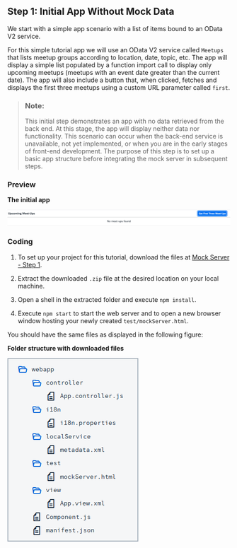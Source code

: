 <!-- loio7a78f1b707c248fd9ec53dcb5f10814c -->

## Step 1: Initial App Without Mock Data

We start with a simple app scenario with a list of items bound to an OData V2 service.

For this simple tutorial app we will use an OData V2 service called `Meetups` that lists meetup groups according to location, date, topic, etc. The app will display a simple list populated by a function import call to display only upcoming meetups \(meetups with an event date greater than the current date\). The app will also include a button that, when clicked, fetches and displays the first three meetups using a custom URL parameter called `first`.

> ### Note:  
> This initial step demonstrates an app with no data retrieved from the back end. At this stage, the app will display neither data nor functionality. This scenario can occur when the back-end service is unavailable, not yet implemented, or when you are in the early stages of front-end development. The purpose of this step is to set up a basic app structure before integrating the mock server in subsequent steps.



### Preview

  
  
**The initial app**

![The graphic has an explanatory text.](images/loio3a29b22e092e4bf8a549fa2931758673_LowRes.png "The initial app")



### Coding

1.  To set up your project for this tutorial, download the files at [Mock Server - Step 1](https://ui5.sap.com/#/entity/sap.ui.core.tutorial.mockserver/sample/sap.ui.core.tutorial.mockserver.01).

2.  Extract the downloaded `.zip` file at the desired location on your local machine.
3.  Open a shell in the extracted folder and execute `npm install`.
4.  Execute `npm start` to start the web server and to open a new browser window hosting your newly created `test/mockServer.html`.

You should have the same files as displayed in the following figure:

  
  
**Folder structure with downloaded files**

![The graphic has an explanatory text.](images/loio026a90809d1a4dc5a28e147bc77eb830_LowRes.png "Folder structure with downloaded files")

